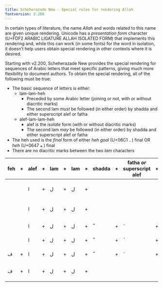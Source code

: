 ```yaml
---
title: Scheherazade New - Special rules for rendering Allah
fontversion: 3.200
---
```



In certain types of literature, the name *Allah* and words related to this name are given unique rendering. Unicode has a *presentation form* character (U+FDF2 ARABIC LIGATURE ALLAH ISOLATED FORM) that implements this rendering and, while this can work (in some fonts) for the word in isolation, it doesn’t help users obtain special rendering in other contexts where it is desired. 

Starting with v2.200, Scheherazade New provides the special rendering for sequences of Arabic letters that meet specific patterns, giving much more flexibility to document authors. To obtain the special rendering, all of the following must be true:

* The basic sequence of letters is either:
   * lam-lam-heh 
      * Preceded by some Arabic letter (joining or not, with or without diacritic marks)
      * The second lam *must* be followed (in either order) by shadda and either superscript alef or fatha 
   * alef-lam-lam-heh
      * alef is the *isolate* form (with or without diacritic marks)
      * The second lam *may* be followed (in either order) by shadda and either superscript alef or fatha
* The heh used is the *final* form of either *heh goal* (U+06C1 <span dir="rtl" class='scheherazadenew-R normal'>&#x200d;&#x06c1;</span> ) final OR *heh* (U+0647 <span dir="rtl" class='scheherazadenew-R normal'>&#x200d;&#x0647;</span> ) final
* There are no diacritic marks between the two *lam* characters


feh | + | alef | + | lam | + | lam | + | shadda | + | fatha *or* </br>superscript alef | + | heh | → | Glyph | Comment
--- | - | ---  | - | --- | - | --- | - | ---    | - | ---                              | - | --- | - | ----- | -----
<span dir="rtl" class='scheherazadenew-R normal'> </span>| | <span dir="rtl" class='scheherazadenew-R normal'>&#x0627;</span> | + | <span dir="rtl" class='scheherazadenew-R normal'>&#x0644;</span> | + | <span dir="rtl" class='scheherazadenew-R normal'>&#x0644;</span> | + | | | | |<span dir="rtl" class='scheherazadenew-R normal'>&#x0647;</span> | → | <span dir="rtl" class='scheherazadenew-R normal'>الله </span> | Ligature is formed (U+0647)
<span dir="rtl" class='scheherazadenew-R normal'> </span>| | <span dir="rtl" class='scheherazadenew-R normal'>&#x0627;</span> | + | <span dir="rtl" class='scheherazadenew-R normal'>&#x0644;</span> | + | <span dir="rtl" class='scheherazadenew-R normal'>&#x0644;</span> | + | | | | | <span dir="rtl" class='scheherazadenew-R normal'>&#x06c1;</span> | → | <span dir="rtl" class='scheherazadenew-R normal'> اللہ </span>| Ligature is formed (U+06C1)
<span dir="rtl" class='scheherazadenew-R normal'> </span>| | <span dir="rtl" class='scheherazadenew-R normal'>&#x0627;</span> | + | <span dir="rtl" class='scheherazadenew-R normal'>&#x0644;</span> | + | <span dir="rtl" class='scheherazadenew-R normal'>&#x0644;</span> | + | <span dir="rtl" class='scheherazadenew-R normal'>&#x0651;</span> | + | <span dir="rtl" class='scheherazadenew-R normal'> &#x064e;</span> | + | <span dir="rtl" class='scheherazadenew-R normal'>&#x0647;</span> | → | <span dir="rtl" class='scheherazadenew-R normal'>  اللَّه </span>| Ligature is formed
<span dir="rtl" class='scheherazadenew-R normal'> </span>| | <span dir="rtl" class='scheherazadenew-R normal'>&#x0627;</span> | + | <span dir="rtl" class='scheherazadenew-R normal'>&#x0644;</span> | + | <span dir="rtl" class='scheherazadenew-R normal'>&#x0644;</span> | + | <span dir="rtl" class='scheherazadenew-R normal'>&#x0651;</span> | + |  <span dir="rtl" class='scheherazadenew-R normal'> &#x0670;</span>  | + | <span dir="rtl" class='scheherazadenew-R normal'>&#x0647;</span> | → |<span dir="rtl" class='scheherazadenew-R normal'> اللّٰه </span>| Ligature is formed
<span dir="rtl" class='scheherazadenew-R normal'>&#x0641;</span>| + | <span dir="rtl" class='scheherazadenew-R normal'>&#x0627;</span> | + | <span dir="rtl" class='scheherazadenew-R normal'>&#x0644;</span> | + | <span dir="rtl" class='scheherazadenew-R normal'>&#x0644;</span>  | + | <span dir="rtl" class='scheherazadenew-R normal'>&#x0651;</span> | + |  <span dir="rtl" class='scheherazadenew-R normal'> &#x064e;</span>  | + | <span dir="rtl" class='scheherazadenew-R normal'>&#x0647;</span> | → |<span dir="rtl" class='scheherazadenew-R normal'> فللَّه</span> | Ligature is formed
<span dir="rtl" class='scheherazadenew-R normal'>&#x0641;</span>| + | <span dir="rtl" class='scheherazadenew-R normal'>&#x0627;</span> | + | <span dir="rtl" class='scheherazadenew-R normal'>&#x0644;</span> | + | <span dir="rtl" class='scheherazadenew-R normal'>&#x0644;</span>  | + | | | | | <span dir="rtl" class='scheherazadenew-R normal'>&#x0647;</span>  | → | <span dir="rtl" class='scheherazadenew-R normal'>فلله </span>| Ligature is not formed



<!-- PRODUCT SITE ONLY
[font id='scheherazadenew' face='ScheherazadeNew-Regular' size='150%' rtl=1]
-->
